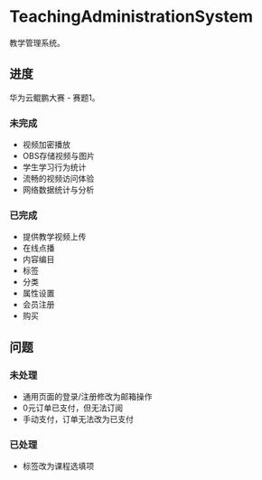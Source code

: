 # TeachingAdministrationSystem

教学管理系统。

## 进度

华为云鲲鹏大赛 - 赛题1。

### 未完成

* 视频加密播放
* OBS存储视频与图片
* 学生学习行为统计
* 流畅的视频访问体验
* 网络数据统计与分析

### 已完成

* 提供教学视频上传
* 在线点播
* 内容编目
* 标签
* 分类
* 属性设置
* 会员注册
* 购买

## 问题

### 未处理

* 通用页面的登录/注册修改为邮箱操作
* 0元订单已支付，但无法订阅
* 手动支付，订单无法改为已支付

### 已处理

* 标签改为课程选填项
